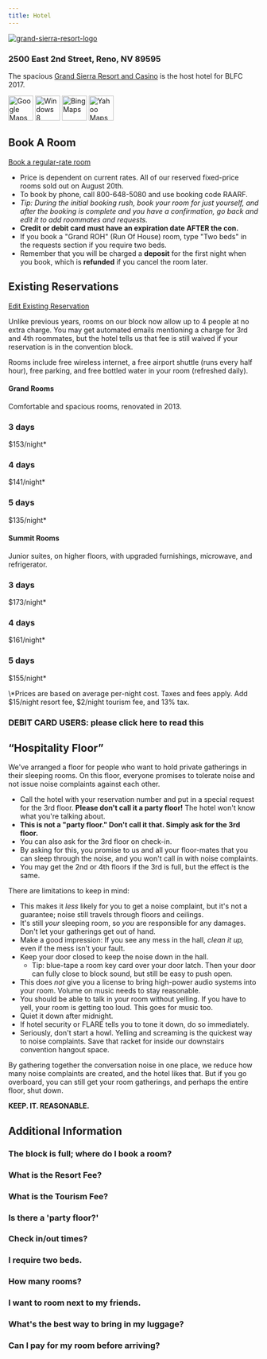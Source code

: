 ```yaml
---
title: Hotel
---
```

<div class="page-wrapper"><div id="hotel-thehotel" class="fullwidth textcenter chunk-imgbg" style="margin:0;background-image:url(/wp-content/uploads/hotel_bap.jpg);"><div class="skivdiv-content"><p><a href="http://www.grandsierraresort.com/" target="_blank"><img class="aligncenter" src="https://www.goblfc.org/wp-content/uploads/grand-sierra-resort-logo-512x150.png" alt="grand-sierra-resort-logo"></a></p>
<h3>2500 East 2nd Street, Reno, NV 89595</h3>
<p>The spacious <a href="http://www.grandsierraresort.com/" target="_blank">Grand Sierra Resort and Casino</a> is the host hotel for BLFC 2017.</p>
<p><a href="https://www.google.com/maps/place/2500+E+2nd+St/@39.5231615,-119.7797565,17z/data=!3m1!4b1!4m2!3m1!1s0x80993f5b7a9a2d7d:0x801e4538bfd9d6ed" target="_blank"><img src="/wp-content/uploads/maps_google.png" alt="Google Maps" width="50" height="50"></a> <a href="bingmaps:///?vcp=39.52341~-119.778689&amp;vlvl=18&amp;bb=-119.783984~-119.773393_39.525684~39.521136&amp;sty=r&amp;trfc=0&amp;q=2500 East&amp;where=&amp;nc=&amp;sbb=-119.783984~-119.773393_39.525684~39.521136" target="_blank"><img src="/wp-content/uploads/maps_windows.png" alt="Windows 8 Maps" width="50" height="50"></a> <a href="http://www.bing.com/maps/?v=2&amp;cp=39.522690~-119.779091&amp;lvl=16&amp;sty=r&amp;q=2500%20E%202nd%20St%2C%20Reno%2C%20Nevada%2C%20United%20States&amp;form=LMLTCC" target="_blank"><img src="/wp-content/uploads/maps_bing.jpg" alt="Bing Maps" width="50" height="50"></a> <a href="https://maps.yahoo.com/businesses/?lat=39.526901200975125&amp;lon=-119.7805666923523&amp;bb=39.531435987760496%2C-119.79090929031372%2C39.52238266995704%2C-119.77022409439087&amp;n=2500%20E%202nd%20St%2C%20Reno%2C%20NV%2089502&amp;bid=29883366&amp;b=Grand%20Sierra%20Resort%20and%20Casino" target="_blank"><img src="/wp-content/uploads/maps_yahoo.jpg" alt="Yahoo Maps" width="50" height="50"></a></p>
<div class="clear"></div></div></div>

<div id="hotel-book" class="one_full textcenter"><h2><span>Book A Room</span></h2><div class="page-wrapper"><p><a href="https://rooms.grandsierraresort.com/" target="_blank" class="button aligncenter">Book a regular-rate room</a></p>
<ul class="textleft">
<li>Price is dependent on current rates. All of our reserved fixed-price rooms sold out on August 20th.</li>
<li>To book by phone, call 800-648-5080 and use booking code RAARF.</li>
<li class="hidden"><em>Tip: During the initial booking rush, book your room for just yourself, and after the booking is complete and you have a confirmation, go back and edit it to add roommates and requests.</em></li>
<li><strong>Credit or debit card must have an expiration date AFTER the con.</strong></li>
<li class="hidden">If you&nbsp;book&nbsp;a "Grand ROH" (Run Of House) room, type "Two beds" in the requests section if you require two beds.</li>
<li>Remember that you will be charged a <strong>deposit</strong> for the first night when you book, which is <strong>refunded</strong> if you cancel the room later.</li>
</ul>
<div class="clear"></div></div></div>


<div id="hotel-price" class="one_full"><h2><span>Existing Reservations</span></h2><div class="page-wrapper">

<p><a href="https://resweb.passkey.com/Resweb.do?mode=welcome_ei_new&amp;eventID=15651497" target="_blank" class="button aligncenter">Edit Existing Reservation</a></p>

<p>Unlike previous years, rooms on our block now allow up to 4 people at no extra charge. You may get automated emails mentioning a charge for 3rd and 4th roommates, but the hotel tells us that fee is still waived if your reservation is in the convention block.</p>

<p>Rooms include free wireless internet, a free airport shuttle (runs every half hour), free parking, and free bottled water in your room (refreshed daily).</p>

<div class="one_half hotel-room-type" style="background-image:url(/wp-content/uploads/hotel_gsr_hotel.jpg)"><div class="skivdiv-content">
<h4>Grand Rooms</h4>
<p>Comfortable and spacious rooms, renovated in 2013.</p>
<div class="one_third"><h3><span>3 days</span></h3><div class="skivdiv-content"><p>$153/night*</p>
<div class="clear"></div></div></div>
<div class="one_third"><h3><span>4 days</span></h3><div class="skivdiv-content"><p>$141/night*</p>
<div class="clear"></div></div></div>
<div class="one_third"><h3><span>5 days</span></h3><div class="skivdiv-content"><p>$135/night*</p>
<div class="clear"></div></div></div>
<div class="clear"></div></div></div>
<div class="one_half hotel-room-type" style="background-image:url(/wp-content/uploads/hotel_summit_grand.jpg)"><div class="skivdiv-content">
<h4>Summit Rooms</h4>
<p>Junior suites, on higher floors, with upgraded furnishings, microwave, and refrigerator.</p>
<div class="one_third"><h3><span>3 days</span></h3><div class="skivdiv-content"><p>$173/night*</p>
<div class="clear"></div></div></div>
<div class="one_third"><h3><span>4 days</span></h3><div class="skivdiv-content"><p>$161/night*</p>
<div class="clear"></div></div></div>
<div class="one_third"><h3><span>5 days</span></h3><div class="skivdiv-content"><p>$155/night*</p>
<div class="clear"></div></div></div>
<div class="clear"></div></div></div>
\*Prices are based on average per-night cost. Taxes and fees apply. Add $15/night resort fee, $2/night tourism fee, and 13% tax.

<div class="chunk-accordion"><h3 class="accordion-title">DEBIT CARD USERS: please click here to read this</h3><div class="accordion-content" style="display: none;"><p>The hotel reserves an extra $50/night when you check in. If you check in using a debit card, this will reduce your available balance. It may take as many as 10 days after checkout to be returned to your account; your bank controls that, not the hotel.<br>
<em>Tip: if you're eating in on-site restaurants, charge to your room to utilize this tied-up money.</em></p>
</div></div>

<div class="clear"></div></div></div>
<div id="hospitality" class="one_full"><h2><span>“Hospitality Floor”</span></h2><div class="page-wrapper">
<p>We've arranged a floor for people who want to hold private gatherings in their sleeping rooms. On this floor, everyone promises to tolerate noise and not issue noise complaints against each other.</p>
<ul>
<li>Call the hotel with your reservation number and put in a special request for the 3rd floor. <strong>Please don't call it a party floor!</strong> The hotel won't know what you're talking about.</li>
<li><strong>This is not a "party floor." Don't call it that. Simply ask for the 3rd floor.</strong></li>
<li>You can also ask for the 3rd floor on check-in.</li>
<li>By asking for this, you promise to us and all your floor-mates that you can sleep through the noise, and you won't call in with noise complaints.</li>
<li>You may get the 2nd or 4th floors if the 3rd is full, but the effect is the same.</li>
</ul>
<p>There are limitations to keep in mind:</p>
<ul>
<li>This makes it <em>less</em> likely for you to get a noise complaint, but it's not a guarantee; noise still travels through floors and ceilings.</li>
<li>It's still <em>your</em> sleeping room, so <em>you</em> are responsible for any damages. Don't let your gatherings get out of hand.</li>
<li>Make a good impression: If you see any mess in the hall, <em>clean it up,</em> even if the mess isn't your fault.</li>
<li>Keep your door closed to keep the noise down in the hall. <ul><li>Tip: blue-tape a room key card over your door latch. Then your door can fully close to block sound, but still be easy to push open.</li></ul></li>
<li>This does <em>not</em> give you a license to bring high-power audio systems into your room. Volume on music needs to stay reasonable.</li>
<li>You should be able to talk in your room without yelling. If you have to yell, your room is getting too loud. This goes for music too.</li>
<li>Quiet it down after midnight.</li>
<li>If hotel security or FLARE tells you to tone it down, do so immediately.</li>
<li>Seriously, don't start a howl. Yelling and screaming is the quickest way to noise complaints. Save that racket for inside our downstairs convention hangout space.</li>

</ul>
<p>By gathering together the conversation noise in one place, we reduce how many noise complaints are created, and the hotel likes that. But if you go overboard, you can still get your room gatherings, and perhaps the entire floor, shut down.</p><p><strong>KEEP. IT. REASONABLE.</strong></p>
<div class="clear"></div></div></div>

<div id="hotel-faq" class="one_full"><h2><span>Additional Information</span></h2><div class="page-wrapper">

<div class="chunk-accordion"><h3 class="accordion-title">The block is full; where do I book a room?</h3><div class="accordion-content" style="display: none;"><p>Our block is sold out, but the hotel still has rooms. We recommend you <a href="http://rooms.grandsierraresort.com">book a general-priced room using the GSR website</a>. There are no shuttle services to other hotels. There is <a href="https://www.google.com/maps/place/Baymont+Inn+and+Suites+Reno/@39.5214178,-119.7871447,15.75z/data=!4m8!3m7!1s0x0:0xd92b572278d291d6!5m2!1s2017-06-01!2i4!8m2!3d39.5197985!4d-119.7870469">one small motel within walking distance</a>; it is not an official overflow and is not making any special arrangements for our attendees.</p>
</div></div>

<div class="chunk-accordion"><h3 class="accordion-title">What is the Resort Fee?</h3><div class="accordion-content" style="display: none;"><p>This hotel charges a resort fee in addition to your room rate, which pays for the airport shuttle, parking, pool, gym, internet, and free bottled water.</p>
</div></div>

<div class="chunk-accordion"><h3 class="accordion-title">What is the Tourism Fee?</h3><div class="accordion-content" style="display: none;"><p>A fee mandated by the City of Reno for all hotels, instituted in 2015.</p>
</div></div>

<div class="chunk-accordion"><h3 class="accordion-title">Is there a 'party floor?'</h3><div class="accordion-content" style="display: none;"><p>The closest equivalent is the <a href="#hospitality">hospitality floor</a>. Call in a request to be put on the 3rd floor. <strong>Do not say the words "party floor" to the hotel.</strong></p>
</div></div>

<div class="chunk-accordion"><h3 class="accordion-title">Check in/out times?</h3><div class="accordion-content" style="display: none;"><p>Check in after 3PM. Check out by 11AM.</p>
</div></div>

<div class="chunk-accordion"><h3 class="accordion-title">I require two beds.</h3><div class="accordion-content" style="display: none;"><p>Write "2 beds" in the requests section. Or declare 4 people in the room. We recommend doing both.</p>
</div></div>

<div class="chunk-accordion"><h3 class="accordion-title">How many rooms?</h3><div class="accordion-content" style="display: none;"><p>The hotel has 2,000 rooms. Our block has about 1000.</p>
</div></div>

<div class="chunk-accordion"><h3 class="accordion-title">I want to room next to my friends.</h3><div class="accordion-content" style="display: none;"><p>After booking online, just call the hotel with the confirmation numbers and ask to be placed together.</p>
</div></div>

<div class="chunk-accordion"><h3 class="accordion-title">What's the best way to bring in my luggage?</h3><div class="accordion-content" style="display: none;"><p>You may not use the front entrance as a loading zone, and you may not use the bell carts. Please park in self-parking, and then hand carry your luggage to your room. We recommend bringing your own folding cart.<br>
Or, you can park in the front entrance, and leave it up to the valet parking and bellmen to move your car and luggage. Last we checked, there was no official fee for this service, but tips are expected.</p>
</div></div>

<div class="chunk-accordion"><h3 class="accordion-title">Can I pay for my room before arriving?</h3><div class="accordion-content" style="display: none;"><p>Yes, just call the hotel with your confirmation number.</p>
</div></div>

<div class="clear"></div></div></div></div>